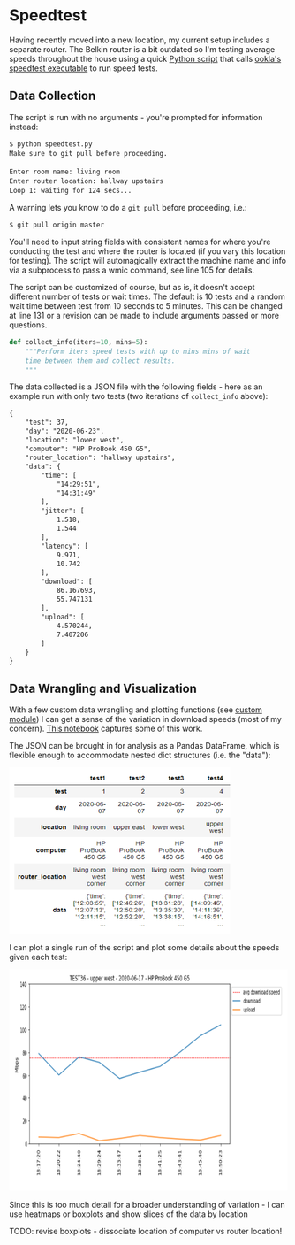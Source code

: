 # Speedtest

Having recently moved into a new location, my current setup includes a separate router. 
The Belkin router is a bit outdated so I'm testing average speeds throughout the house using a quick [Python script](speedtest.py) that calls [ookla's speedtest executable](https://www.speedtest.net/apps/desktop) to run speed tests. 

## Data Collection

The script is run with no arguments - you're prompted for information instead:

```bash
$ python speedtest.py
Make sure to git pull before proceeding.

Enter room name: living room
Enter router location: hallway upstairs
Loop 1: waiting for 124 secs...
```

A warning lets you know to do a `git pull` before proceeding, i.e.:

```bash
$ git pull origin master
```

You'll need to input string fields with consistent names for where you're conducting the test and where the router is located (if you vary this location for testing). The script will automagically extract the machine name and info via a subprocess to pass a wmic command, see line 105 for details.

The script can be customized of course, but as is, it doesn't accept different number of tests or wait times. The default is 10 tests and a random wait time between test from 10 seconds to 5 minutes. This can be changed at line 131 or a revision can be made to include arguments passed or more questions. 

```python
def collect_info(iters=10, mins=5):
    """Perform iters speed tests with up to mins mins of wait 
    time between them and collect results.
    """
```

The data collected is a JSON file with the following fields - here as an example run with only two tests (two iterations of `collect_info` above):

```
{
    "test": 37,
    "day": "2020-06-23",
    "location": "lower west",
    "computer": "HP ProBook 450 G5",
    "router_location": "hallway upstairs",
    "data": {
        "time": [
            "14:29:51",
            "14:31:49"
        ],
        "jitter": [
            1.518,
            1.544
        ],
        "latency": [
            9.971,
            10.742
        ],
        "download": [
            86.167693,
            55.747131
        ],
        "upload": [
            4.570244,
            7.407206
        ]
    }
}
```

## Data Wrangling and Visualization


With a few custom data wrangling and plotting functions (see [custom module](custom_module.py)) I can get a sense of the variation in download speeds (most of my concern). [This notebook](plot_speedtest.ipynb) captures some of this work.

The JSON can be brought in for analysis as a Pandas DataFrame, which is flexible enough to accommodate nested dict structures (i.e. the "data"):

<img src="img/dataframe_sample.PNG" width="400" height="300"/>

I can plot a single run of the script and plot some details about the speeds given each test:

<img src="img/plot_single.PNG" width="800" height="400"/>

Since this is too much detail for a broader understanding of variation - I can use heatmaps or boxplots and show slices of the data by location


TODO: revise boxplots - dissociate location of computer vs router location!
















